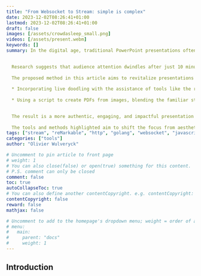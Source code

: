 ```yaml
---
title: "From Websocket to Stream: simple is complex"
date: 2023-12-02T08:26:41+01:00
lastmod: 2023-12-02T08:26:41+01:00
draft: false
images: [/assets/crowdasleep_small.png]
videos: [/assets/present.webm]
keywords: []
summary: In the digital age, traditional PowerPoint presentations often fail to engage audiences due to their static nature. 
  

  Research suggests that audience attention dwindles after just 10 minutes without engagement. 
  
  The proposed method in this article aims to revitalize presentations by
  
  * Incorporating live doodling with the assistance of tools like the reMarkable tablet for real-time interaction.
  
  * Using a script to create PDFs from images, blending the familiar structure of slides with spontaneous on-the-spot drawing.
   

  The result is a more authentic, engaging, and impactful presentation experience, though it requires deeper preparation and understanding of the topic. 
  
  The tools and methods highlighted aim to shift the focus from aesthetics to genuine content engagement.
tags: ["stream", "reMarkable", "http", "golang", "websocket", "javascript"]
categories: ["tools"]
author: "Olivier Wulveryck"

# Uncomment to pin article to front page
# weight: 1
# You can also close(false) or open(true) something for this content.
# P.S. comment can only be closed
comment: false
toc: true
autoCollapseToc: true
# You can also define another contentCopyright. e.g. contentCopyright: "This is another copyright."
contentCopyright: false
reward: false
mathjax: false

# Uncomment to add to the homepage's dropdown menu; weight = order of article
# menu:
#   main:
#     parent: "docs"
#     weight: 1
---
```


## Introduction
